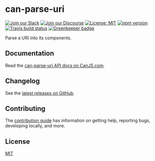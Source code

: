 # can-parse-uri

[![Join our Slack](https://img.shields.io/badge/slack-join%20chat-611f69.svg)](https://www.bitovi.com/community/slack?utm_source=badge&utm_medium=badge&utm_campaign=pr-badge&utm_content=badge)
[![Join our Discourse](https://img.shields.io/discourse/https/forums.bitovi.com/posts.svg)](https://forums.bitovi.com/?utm_source=badge&utm_medium=badge&utm_campaign=pr-badge&utm_content=badge)
[![License: MIT](https://img.shields.io/badge/license-MIT-blue.svg)](https://github.com/canjs/can-parse-uri/blob/master/LICENSE)
[![npm version](https://badge.fury.io/js/can-parse-uri.svg)](https://www.npmjs.com/package/can-parse-uri)
[![Travis build status](https://travis-ci.org/canjs/can-parse-uri.svg?branch=master)](https://travis-ci.org/canjs/can-parse-uri)
[![Greenkeeper badge](https://badges.greenkeeper.io/canjs/can-parse-uri.svg)](https://greenkeeper.io/)

Parse a URI into its components.

## Documentation

Read the [can-parse-uri API docs on CanJS.com](https://canjs.com/doc/can-parse-uri.html).

## Changelog

See the [latest releases on GitHub](https://github.com/canjs/can-parse-uri/releases).

## Contributing

The [contribution guide](https://github.com/canjs/can-parse-uri/blob/master/CONTRIBUTING.md) has information on getting help, reporting bugs, developing locally, and more.

## License

[MIT](https://github.com/canjs/can-parse-uri/blob/master/LICENSE)

